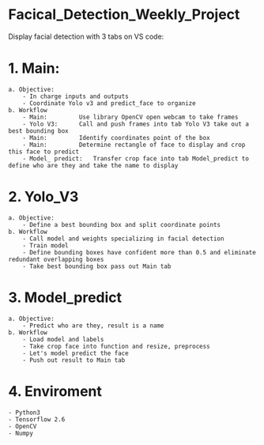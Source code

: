 # Facical_Detection_Weekly_Project
 
Display facial detection with 3 tabs on VS code:

# 1. Main:
	a. Objective:
		- In charge inputs and outputs
		- Coordinate Yolo v3 and predict_face to organize
	b. Workflow
		- Main: 		Use library OpenCV open webcam to take frames
		- Yolo V3: 		Call and push frames into tab Yolo V3 take out a best bounding box
		- Main: 		Identify coordinates point of the box
		- Main:			Determine rectangle of face to display and crop this face to predict 
		- Model_ predict: 	Transfer crop face into tab Model_predict to define who are they and take the name to display
# 2. Yolo_V3
	a. Objective:
		- Define a best bounding box and split coordinate points
	b. Workflow
		- Call model and weights specializing in facial detection
		- Train model
		- Define bounding boxes have confident more than 0.5 and eliminate redundant overlapping boxes
		- Take best bounding box pass out Main tab

# 3. Model_predict
	a. Objective:
		- Predict who are they, result is a name
	b. Workflow
		- Load model and labels
		- Take crop face into function and resize, preprocess 
		- Let's model predict the face
		- Push out result to Main tab
# 4. Enviroment
	- Python3
	- Tensorflow 2.6
	- OpenCV 
	- Numpy
		
